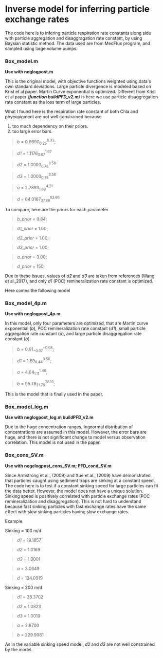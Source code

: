 #  Inverse model for inferring particle exchange rates

The code here is to infering particle respiration rate constants along side 
with particle aggregation and disaggragation rate constant, by using Baysian 
statistic method. The data used are from MedFlux program, and sampled using 
large volume pumps. 

### Box_model.m

**Use with neglogpost.m**

This is the original model, with objective functions weighted using 
data's own standard deviations. Large particle divergence is modeled
based on Krist et al paper. Martin Curve exponential is optimized.
Different from Krist et al paper *(**function buildPFD_v2.m**)* is 
here we use particle 
disaggregation rate constant as the loss term of large particles.

What I found here is the respiration rate constant of both Chla and
phyeopigment are not well constrained because
1) too much dependency on their priors.
2) too large error bars.

> *b*  = 0.9690$^{0.33}_{0.25}$;

> *d1* = 1.1176$^{1.67}_{0.67}$

> *d2* = 1.0000$^{3.58}_{0.78}$

> *d3* = 1.0000$^{3.58}_{0.78}$

> *a*  = 2.7893$^{4.21}_{1.68}$

> *d*  = 64.0167$^{92.86}_{37.89}$

To compare, here are the priors for each parameter 
> *b_prior*  = 0.84;

> *d1_prior* = 1.00;

> *d2_prior* = 1.00;

> *d3_prior* = 1.00;

> *a_prior*  = 3.00;

> *d_prior*  = 150;

Due to these issues, values of *d2* and *d3* are taken from references
(Wang et al.,2017), and only *d1* (POC) remineralization rate constant 
is optimized. 

Here comes the following model

### Box_model_4p.m

**Use with neglogpost_4p.m**

In this model, only four parameters are optimized, that are 
Martin curve exponential (*b*), POC remineralization rate constant
(*d1*), small particle aggregation rate constant (*a*), and large 
particle disaggregation rate constant (*b*).

>*b*  = 0.91$^{+0.08}_{-0.07}$; 

>*d1* = 1.89$^{0.58}_{0.44}$; 

>*a*  = 4.64$^{1.46}_{1.11}$; 

>*b*  = 95.78$^{28.16}_{21.76}$; 

This is the model that is finally used in the paper.


### Box_model_log.m

**Use with neglogpost_log.m buildPFD_v2.m**

Due to the huge concentration ranges, lognormal distribution of concentrations are
assumed in this model. However, the error bars are huge, and there is not significant 
change to model versus observation correlation. This model is not used in the paper. 


### Box_cons_SV.m 

**Use with negelogpost_cons_SV.m; PFD_cond_SV.m**

Since Armstrong et al., (2009) and Xue et al., (2009) have demonstrated that particles 
caught using sediment traps are sinking at a constant speed. The code here is to test 
if a constant sinking speed for large particles can fit the data better. However, the 
model does not have a unique solution. Sinking speed is positively correlated with particle
exchange rates (POC remineralization and disaggregation). This is not hard to understand 
because fast sinking particles with fast exchange rates have the same effect with slow 
sinking particles having slow exchange rates.

Example

Sinking = 100 m/d

> *d1* = 19.1857

> *d2* = 1.0169

> *d3* = 1.0001

> *a*  = 3.0649

> *d*  = 124.0919

Sinking = 200 m/d

> *d1*  = 38.3702

> *d2*  = 1.0823

> *d3*  = 1.0010

> *a*   = 2.8700

> *b*   = 229.9081

As in the variable sinking speed model, *d2* and *d3* are not well constrained by the model.


